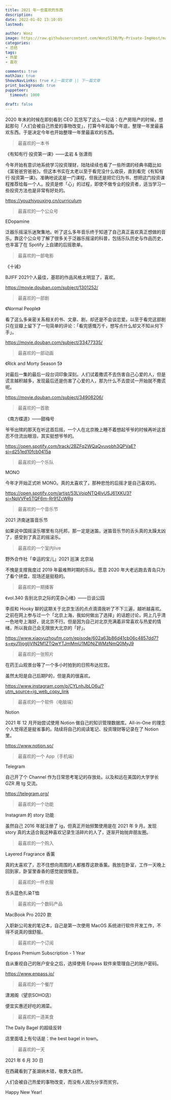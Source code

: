 ```yaml
---
title: 2021 年一些喜欢的东西
description: 
date: 2022-01-02 13:10:05
lastmod:

author: Wonz
image: https://raw.githubusercontent.com/Wonz5130/My-Private-ImgHost/master/img/WechatIMG298.jpeg
categories:
- 总结
tags:
- 热爱
- 喜欢

comments: true
mathJax: true
ShowsNavLinks: true #上一篇文章 || 下一篇文章
print_background: true
puppeteer:
  timeout: 1000

draft: false
---
```

2020 年末的时候在即刻看到 CEO 瓦恁写了这么一句话：在产房陪产的时候，想起那句「人们会被自己热爱的事物改变」，打算今年起每个年底，整理一年里最喜欢东西。于是决定今年也开始整理一年里最喜欢的东西。

> 最喜欢的一本书

《有知有行·投资第一课》——孟岩 & 张潇雨

今年开始有意识地系统学习投资理财，陆陆续续也看了一些所谓的经典书籍比如《富爸爸穷爸爸》。但这本书实在太老以至于看完没什么收获，直到看完《有知有行·投资第一课》。准确地说这是一门课程，但我还是把它归为书，想把这门投资课程推荐给每一个人。投资是修「心」的过程，即使不做专业的投资者，适当学习一些投资方法也是非常有好处的。

https://youzhiyouxing.cn/curriculum

> 最喜欢的一个公众号

EDopamine

泛器乐摇滚乐迷聚集地。听了这么多年音乐终于知道了自己真正喜欢真正想做的音乐。靠这个公众号了解了很多关于泛器乐摇滚的科普，包括乐队历史与作品历史，也丰富了在 Spotify 上自建的后摇歌单。

> 最喜欢的一部电影

《十诫》

BJIFF 2021个人最佳，基耶的作品风格太明显了，喜欢。

https://movie.douban.com/subject/1301252/

> 最喜欢的一部剧

《Normal People》

看了这么多亲密关系相关的书、文章、剧，却还是不会谈恋爱。以至于看完这部剧只在豆瓣上留下了一句简单的评论：「看完感慨万千，想写点什么却又不知从何下手」。

https://movie.douban.com/subject/33477335/

> 最喜欢的一部动画

《Rick and Morty Season 5》

对最后一集的最后一段台词印象深刻。人们试着撒谎不去伤害自己心爱的人，但是谎言越积越多，发现最后还是伤害了心爱的人，那为什么不去尝试一开始就不撒谎呢。

https://movie.douban.com/subject/34908206/

> 最喜欢的一首歌

《南方蝶道》——甜梅号

爷爷出殡的那天在听这首后摇，一个人在北京晚上睡不着想起爷爷的时候再听这首忍不住流出眼泪，其实挺想爷爷的。

https://open.spotify.com/track/2BZFq2WQaQvuvobh3QPVaE?si=d251ed10fcb0415a

> 最喜欢的一个乐队

MONO

今年才开始正式听 MONO。真的太喜欢了，那种悲怆的后摇才是自己喜欢的。

https://open.spotify.com/artist/53LVoipNTQ4lvUSJ61XKU3?si=NpVVFe5TQF6m-Rr91ZcWRg

> 最喜欢的一个音乐节

2021 济南迷笛音乐节

如果说中国摇滚乐哪里有乌托邦，那一定是迷笛。迷笛音乐节的舌头真的太躁太凶了，感受到了真正的摇滚乐。

> 最喜欢的一个室内live

野外合作社「幸运的宝儿」2021 巡演 北京站

不愧是支撑我度过 2019 年最难熬时期的乐队。愿意 2020 年大老远跑去青岛只为了看个拼盘，现场还是挺稳的。

> 最喜欢的一期播客

《vol.340 告别北京之际的芜杂心绪》——日谈公园

李叔和 Hooky 聊的这期关于北京生活的点点滴滴我听了不下三遍，越听越喜欢。之前在网上参与过一个「北京上海，我如何做出了选择」的话题讨论，网上几乎清一色地夸上海好，说北京不行。但是因为自己对北京充满着非常喜欢与热爱的情绪，所以我自己会无限放大北京的「好」。

 https://www.xiaoyuzhoufm.com/episode/602a63b86d41cb06c4857dd7?s=eyJ1IjogIjVlN2M1ZTQwYTJmMmU1MDNjZWMzNmQ0MyJ9

> 最喜欢的一张照片

在药王山观景台等了一个多小时拍到的日照布达拉宫。

虽然太阳是自己后期P的，但是真的很喜欢。

https://www.instagram.com/p/CYLnhJbLO6u/?utm_source=ig_web_copy_link

> 最喜欢的一个软件（电脑端）

Notion

2021 年 12 月开始尝试使用 Notion 做自己的知识管理数据库。All-in-One 的理念个人觉得还是挺省事的。陆续将自己的阅读笔记、投资理财等记录在了 Notion 里。

https://www.notion.so/

> 最喜欢的一个 App（手机端）

Telegram

自己开了个 Channel 作为日常思考笔记的存放处。以及和远在美国的大学学长 GZR 用 tg 交流。

https://telegram.org/

> 最喜欢的一个功能

Instagram 的 story 功能

虽然自己 2016 年就注册了 ig，但真正开始频繁使用是在 2021 年 9 月。发现 story 真的太适合我这种喜欢记录生活碎片的人了，逐渐开始抛弃朋友圈。

> 最喜欢的一个购入

Layered Fragrance 香薰

真的太喜欢了，忍不住想向周围的人都推荐这款香薰。我放在卧室，工作一天晚上回到家，卧室里香香的感觉就很惬意。

> 最喜欢的一件衣服

舌头蓝色扎染T恤

> 最喜欢的一个数码产品

MacBook Pro 2020 款

入职新公司发的笔记本，自己是第一次使用 MacOS 系统进行软件开发工作，不得不说真的很舒服。

> 最喜欢的一个订阅

Enpass Premium Subscription - 1 Year

自从重视自己的账户安全之后，选择使用 Enpass 软件来管理自己的账户密码。

https://www.enpass.io/

> 最喜欢的一个餐厅

潇湘阁（望京SOHO店）

便宜实惠还好吃的湘菜。

> 最喜欢的一道美食

The Daily Bagel 的超级反转

店里面墙上有句话是：the best bagel in town。

> 最喜欢的一天

2021 年 6 月 30 日

在西藏看到了圣湖纳木错，敬畏大自然。

人们会被自己热爱的事物改变，而没有人因为分享而贫穷。

Happy New Year!
